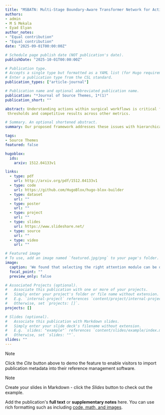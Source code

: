 ```yaml
---
title: "MSBATN: Multi-Stage Boundary-Aware Transformer Network for Action Segmentation in Untrimmed Surgical Videos"
authors:
- admin
- M S Mekala
- Eyad Elyan
author_notes:
- "Equal contribution"
- "Equal contribution"
date: "2025-09-01T00:00:00Z"

# Schedule page publish date (NOT publication's date).
publishDate: "2025-10-01T00:00:00Z"

# Publication type.
# Accepts a single type but formatted as a YAML list (for Hugo requirements).
# Enter a publication type from the CSL standard.
publication_types: ["article-journal"]

# Publication name and optional abbreviated publication name.
publication: "*Journal of Source Themes, 1*(1)"
publication_short: ""

abstract: Understanding actions within surgical workflows is critical for evaluating post-operative out comes and enhancing surgical training and efficiency. Capturing and analyzing long sequences of actions in surgical settings is challenging due to the inherent variability in individual surgeon approaches, which are shaped by their expertise and preferences. This variability complicates the identification and segmentation of distinct actions with ambiguous boundary start and end points. The traditional models, such as MS-TCN, which rely on large receptive fields, that causes over-segmentation, or under-segmentation, where distinct actions are incorrectly aligned. To address these challenges, we propose the Multi-Stage Boundary-Aware Transformer Network (MSBATN) with hierarchical sliding window attention to improve action segmentation. Our approach effectively manages the complexity of varying action durations and subtle transitions by accurately identifying start and end action boundaries in untrimmed surgical videos. MSBATN introduces a novel unified loss function that optimises action classification and boundary detection as interconnected tasks. Unlike conventional binary boundary detection methods, our innovative boundary weighing mechanism leverages contextual information to precisely identify action boundaries. Extensive experiments on three challenging surgical datasets demonstrate that MSBATN achieves state-of-the-art performance, with superior F1 scores at 25% and 50%
 thresholds and competitive results across other metrics.

# Summary. An optional shortened abstract.
summary: Our proposed framework addresses these issues with hierarchical sliding window attention for global-local context and includes a novel Boundary Aware Segmentation Loss to better recognise central and boundary points.

tags:
- Source Themes
featured: false

hugoblox:
  ids:
    arxiv: 1512.04133v1

links:
  - type: pdf
    url: http://arxiv.org/pdf/1512.04133v1
  - type: code
    url: https://github.com/HugoBlox/hugo-blox-builder
  - type: dataset
    url: ""
  - type: poster
    url: ""
  - type: project
    url: ""
  - type: slides
    url: https://www.slideshare.net/
  - type: source
    url: ""
  - type: video
    url: ""

# Featured image
# To use, add an image named `featured.jpg/png` to your page's folder. 
image:
  caption: 'We found that selecting the right attention module can be difficult,and neighbouring frames often lead to ambiguous results, causing over- and under-segmentation in frame-wise segmentation. '
  focal_point: ""
  preview_only: false

# Associated Projects (optional).
#   Associate this publication with one or more of your projects.
#   Simply enter your project's folder or file name without extension.
#   E.g. `internal-project` references `content/project/internal-project/index.md`.
#   Otherwise, set `projects: []`.
projects: []

# Slides (optional).
#   Associate this publication with Markdown slides.
#   Simply enter your slide deck's filename without extension.
#   E.g. `slides: "example"` references `content/slides/example/index.md`.
#   Otherwise, set `slides: ""`.
slides: ""
---
```


> [!NOTE]
> Click the *Cite* button above to demo the feature to enable visitors to import publication metadata into their reference management software.

> [!NOTE]
> Create your slides in Markdown - click the *Slides* button to check out the example.

Add the publication's **full text** or **supplementary notes** here. You can use rich formatting such as including [code, math, and images](https://docs.hugoblox.com/content/writing-markdown-latex/).
